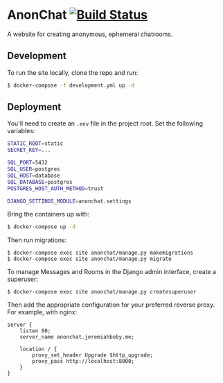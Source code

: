 # AnonChat [![Build Status](https://travis-ci.com/AnonGuy/technical-test.svg?branch=master)](https://travis-ci.com/AnonGuy/technical-test)

A website for creating anonymous, ephemeral chatrooms.

## Development

To run the site locally, clone the repo and run:

```sh
$ docker-compose -f development.yml up -d
```

## Deployment

You'll need to create an `.env` file in the project root. Set the following variables:
```sh
STATIC_ROOT=static
SECRET_KEY=...

SQL_PORT=5432
SQL_USER=postgres
SQL_HOST=database
SQL_DATABASE=postgres
POSTGRES_HOST_AUTH_METHOD=trust

DJANGO_SETTINGS_MODULE=anonchat.settings
```
Bring the containers up with:
```sh
$ docker-compose up -d
```
Then run migrations:
```
$ docker-compose exec site anonchat/manage.py makemigrations
$ docker-compose exec site anonchat/manage.py migrate
```
To manage Messages and Rooms in the Django admin interface, create a superuser:
```
$ docker-compose exec site anonchat/manage.py createsuperuser
```
Then add the appropriate configuration for your preferred reverse proxy. For example, with nginx:
```nginx
server {
    listen 80;
    server_name anonchat.jeremiahboby.me;

    location / {
        proxy_set_header Upgrade $http_upgrade;
        proxy_pass http://localhost:8000;
    }
}
```
